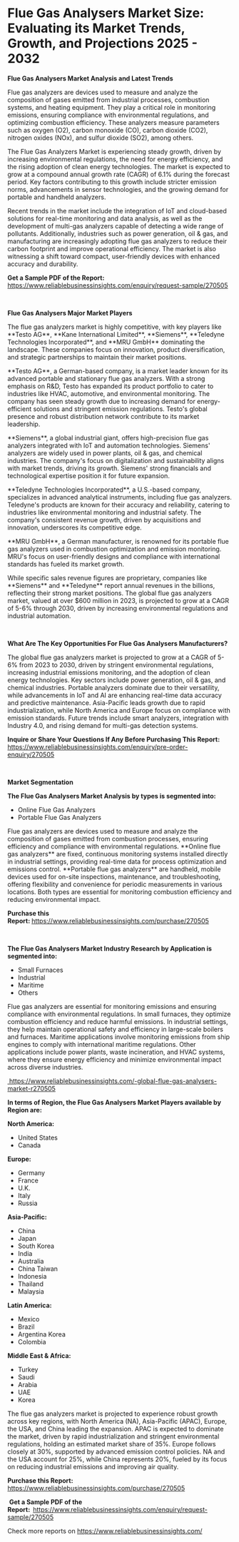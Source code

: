 <p><h1>Flue Gas Analysers Market Size: Evaluating its Market Trends, Growth, and Projections 2025 - 2032</h1></p><p><strong>Flue Gas Analysers Market Analysis and Latest Trends</strong></p>
<p><p>Flue gas analyzers are devices used to measure and analyze the composition of gases emitted from industrial processes, combustion systems, and heating equipment. They play a critical role in monitoring emissions, ensuring compliance with environmental regulations, and optimizing combustion efficiency. These analyzers measure parameters such as oxygen (O2), carbon monoxide (CO), carbon dioxide (CO2), nitrogen oxides (NOx), and sulfur dioxide (SO2), among others.</p><p>The Flue Gas Analyzers Market is experiencing steady growth, driven by increasing environmental regulations, the need for energy efficiency, and the rising adoption of clean energy technologies. The market is expected to grow at a compound annual growth rate (CAGR) of 6.1% during the forecast period. Key factors contributing to this growth include stricter emission norms, advancements in sensor technologies, and the growing demand for portable and handheld analyzers.</p><p>Recent trends in the market include the integration of IoT and cloud-based solutions for real-time monitoring and data analysis, as well as the development of multi-gas analyzers capable of detecting a wide range of pollutants. Additionally, industries such as power generation, oil & gas, and manufacturing are increasingly adopting flue gas analyzers to reduce their carbon footprint and improve operational efficiency. The market is also witnessing a shift toward compact, user-friendly devices with enhanced accuracy and durability.</p></p>
<p><strong>Get a Sample PDF of the Report:&nbsp;</strong> <a href="https://www.reliablebusinessinsights.com/enquiry/request-sample/270505?utm_campaign=97&utm_medium=2&utm_source=Github&utm_content=ia&utm_term=21012025&utm_id=flue-gas-analysers">https://www.reliablebusinessinsights.com/enquiry/request-sample/270505</a></p>
<p>&nbsp;</p>
<p><strong>Flue Gas Analysers Major Market Players</strong></p>
<p><p>The flue gas analyzers market is highly competitive, with key players like **Testo AG**, **Kane International Limited**, **Siemens**, **Teledyne Technologies Incorporated**, and **MRU GmbH** dominating the landscape. These companies focus on innovation, product diversification, and strategic partnerships to maintain their market positions.</p><p>**Testo AG**, a German-based company, is a market leader known for its advanced portable and stationary flue gas analyzers. With a strong emphasis on R&D, Testo has expanded its product portfolio to cater to industries like HVAC, automotive, and environmental monitoring. The company has seen steady growth due to increasing demand for energy-efficient solutions and stringent emission regulations. Testo's global presence and robust distribution network contribute to its market leadership.</p><p>**Siemens**, a global industrial giant, offers high-precision flue gas analyzers integrated with IoT and automation technologies. Siemens' analyzers are widely used in power plants, oil & gas, and chemical industries. The company's focus on digitalization and sustainability aligns with market trends, driving its growth. Siemens' strong financials and technological expertise position it for future expansion.</p><p>**Teledyne Technologies Incorporated**, a U.S.-based company, specializes in advanced analytical instruments, including flue gas analyzers. Teledyne's products are known for their accuracy and reliability, catering to industries like environmental monitoring and industrial safety. The company's consistent revenue growth, driven by acquisitions and innovation, underscores its competitive edge.</p><p>**MRU GmbH**, a German manufacturer, is renowned for its portable flue gas analyzers used in combustion optimization and emission monitoring. MRU's focus on user-friendly designs and compliance with international standards has fueled its market growth.</p><p>While specific sales revenue figures are proprietary, companies like **Siemens** and **Teledyne** report annual revenues in the billions, reflecting their strong market positions. The global flue gas analyzers market, valued at over $600 million in 2023, is projected to grow at a CAGR of 5-6% through 2030, driven by increasing environmental regulations and industrial automation.</p></p>
<p>&nbsp;</p>
<p><strong>What Are The Key Opportunities For Flue Gas Analysers Manufacturers?</strong></p>
<p><p>The global flue gas analyzers market is projected to grow at a CAGR of 5-6% from 2023 to 2030, driven by stringent environmental regulations, increasing industrial emissions monitoring, and the adoption of clean energy technologies. Key sectors include power generation, oil & gas, and chemical industries. Portable analyzers dominate due to their versatility, while advancements in IoT and AI are enhancing real-time data accuracy and predictive maintenance. Asia-Pacific leads growth due to rapid industrialization, while North America and Europe focus on compliance with emission standards. Future trends include smart analyzers, integration with Industry 4.0, and rising demand for multi-gas detection systems.</p></p>
<p><strong>Inquire or Share Your Questions If Any Before Purchasing This Report:</strong> <a href="https://www.reliablebusinessinsights.com/enquiry/pre-order-enquiry/270505?utm_campaign=97&utm_medium=2&utm_source=Github&utm_content=ia&utm_term=21012025&utm_id=flue-gas-analysers">https://www.reliablebusinessinsights.com/enquiry/pre-order-enquiry/270505</a></p>
<p>&nbsp;</p>
<p><strong>Market Segmentation</strong></p>
<p><strong>The Flue Gas Analysers Market Analysis by types is segmented into:</strong></p>
<p><ul><li>Online Flue Gas Analyzers</li><li>Portable Flue Gas Analyzers</li></ul></p>
<p><p>Flue gas analyzers are devices used to measure and analyze the composition of gases emitted from combustion processes, ensuring efficiency and compliance with environmental regulations. **Online flue gas analyzers** are fixed, continuous monitoring systems installed directly in industrial settings, providing real-time data for process optimization and emissions control. **Portable flue gas analyzers** are handheld, mobile devices used for on-site inspections, maintenance, and troubleshooting, offering flexibility and convenience for periodic measurements in various locations. Both types are essential for monitoring combustion efficiency and reducing environmental impact.</p></p>
<p><strong>Purchase this Report:&nbsp;</strong><a href="https://www.reliablebusinessinsights.com/purchase/270505?utm_campaign=97&utm_medium=2&utm_source=Github&utm_content=ia&utm_term=21012025&utm_id=flue-gas-analysers">https://www.reliablebusinessinsights.com/purchase/270505</a></p>
<p>&nbsp;</p>
<p><strong>The Flue Gas Analysers Market Industry Research by Application is segmented into:</strong></p>
<p><ul><li>Small Furnaces</li><li>Industrial</li><li>Maritime</li><li>Others</li></ul></p>
<p><p>Flue gas analyzers are essential for monitoring emissions and ensuring compliance with environmental regulations. In small furnaces, they optimize combustion efficiency and reduce harmful emissions. In industrial settings, they help maintain operational safety and efficiency in large-scale boilers and furnaces. Maritime applications involve monitoring emissions from ship engines to comply with international maritime regulations. Other applications include power plants, waste incineration, and HVAC systems, where they ensure energy efficiency and minimize environmental impact across diverse industries.</p></p>
<p><a href="https://www.reliablebusinessinsights.com/-global-flue-gas-analysers-market-r270505?utm_campaign=97&utm_medium=2&utm_source=Github&utm_content=ia&utm_term=21012025&utm_id=flue-gas-analysers">&nbsp;https://www.reliablebusinessinsights.com/-global-flue-gas-analysers-market-r270505</a></p>
<p><strong>In terms of Region, the Flue Gas Analysers Market Players available by Region are:</strong></p>
<p>
    <p> <strong> North America: </strong>
        <ul>
            <li>United States</li>
            <li>Canada</li>
        </ul>
        </p> 
    <p> <strong> Europe: </strong>
        <ul>
            <li>Germany</li>
            <li>France</li>
            <li>U.K.</li>
            <li>Italy</li>
            <li>Russia</li>
        </ul>
        </p> 
    <p> <strong> Asia-Pacific: </strong>
        <ul>
            <li>China</li>
            <li>Japan</li>
            <li>South Korea</li>
            <li>India</li>
            <li>Australia</li>
            <li>China Taiwan</li>
            <li>Indonesia</li>
            <li>Thailand</li>
            <li>Malaysia</li>
        </ul>
        </p> 
    <p> <strong> Latin America: </strong>
        <ul>
            <li>Mexico</li>
            <li>Brazil</li>
            <li>Argentina Korea</li>
            <li>Colombia</li>
        </ul>
        </p> 
    <p> <strong> Middle East & Africa: </strong>
        <ul>
            <li>Turkey</li>
            <li>Saudi</li>
            <li>Arabia</li>
            <li>UAE</li>
            <li>Korea</li>
        </ul>
    </p>
    </p>
<p><p>The flue gas analyzers market is projected to experience robust growth across key regions, with North America (NA), Asia-Pacific (APAC), Europe, the USA, and China leading the expansion. APAC is expected to dominate the market, driven by rapid industrialization and stringent environmental regulations, holding an estimated market share of 35%. Europe follows closely at 30%, supported by advanced emission control policies. NA and the USA account for 25%, while China represents 20%, fueled by its focus on reducing industrial emissions and improving air quality.</p></p>
<p><strong>Purchase this Report: </strong><a href="https://www.reliablebusinessinsights.com/purchase/270505?utm_campaign=97&utm_medium=2&utm_source=Github&utm_content=ia&utm_term=21012025&utm_id=flue-gas-analysers">https://www.reliablebusinessinsights.com/purchase/270505</a></p>
<p>&nbsp;<strong>Get a Sample PDF of the Report:&nbsp;&nbsp;</strong><a href="https://www.reliablebusinessinsights.com/enquiry/request-sample/270505?utm_campaign=97&utm_medium=2&utm_source=Github&utm_content=ia&utm_term=21012025&utm_id=flue-gas-analysers">https://www.reliablebusinessinsights.com/enquiry/request-sample/270505</a></p>
<p><strong></strong></p>
<p>Check more reports on <a href="https://www.reliablebusinessinsights.com/?utm_campaign=97&utm_medium=2&utm_source=Github&utm_content=ia&utm_term=21012025&utm_id=flue-gas-analysers">https://www.reliablebusinessinsights.com/</a></p>